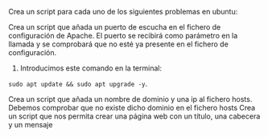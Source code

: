 Crea un script para cada uno de los siguientes problemas en ubuntu:
 
Crea un script que añada un puerto de escucha en el fichero de configuración de Apache. El puerto se recibirá como parámetro en la llamada y se comprobará que no esté ya presente en el fichero de configuración.

1. Introducimos este comando en la terminal:

`sudo apt update && sudo apt upgrade -y`.


Crea un script que añada un nombre de dominio y una ip al fichero hosts. Debemos comprobar que no existe dicho dominio en el fichero hosts
Crea un script que nos permita crear una página web con un título, una cabecera y un mensaje
